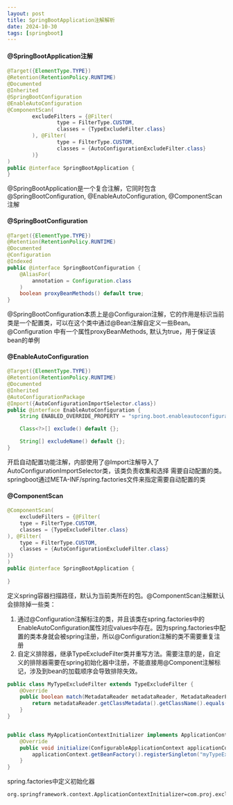 ```yaml
---
layout: post
title: SpringBootApplication注解解析
date: 2024-10-30
tags: [springboot]
---
```


#### @SpringBootApplication注解
```java
@Target({ElementType.TYPE})
@Retention(RetentionPolicy.RUNTIME)
@Documented
@Inherited
@SpringBootConfiguration
@EnableAutoConfiguration
@ComponentScan(
        excludeFilters = {@Filter(
                type = FilterType.CUSTOM,
                classes = {TypeExcludeFilter.class}
        ), @Filter(
                type = FilterType.CUSTOM,
                classes = {AutoConfigurationExcludeFilter.class}
        )}
)
public @interface SpringBootApplication {
}
```
@SpringBootApplication是一个复合注解，它同时包含@SpringBootConfiguration, @EnableAutoConfiguration, @ComponentScan注解

#### @SpringBootConfiguration
```java
@Target({ElementType.TYPE})
@Retention(RetentionPolicy.RUNTIME)
@Documented
@Configuration
@Indexed
public @interface SpringBootConfiguration {
    @AliasFor(
        annotation = Configuration.class
    )
    boolean proxyBeanMethods() default true;
}
```
@SpringBootConfiguration本质上是@Configuraion注解，它的作用是标识当前类是一个配置类，可以在这个类中通过@Bean注解自定义一些Bean。
@Configuration 中有一个属性proxyBeanMethods, 默认为true，用于保证该bean的单例

#### @EnableAutoConfiguration
```java
@Target({ElementType.TYPE})
@Retention(RetentionPolicy.RUNTIME)
@Documented
@Inherited
@AutoConfigurationPackage
@Import({AutoConfigurationImportSelector.class})
public @interface EnableAutoConfiguration {
    String ENABLED_OVERRIDE_PROPERTY = "spring.boot.enableautoconfiguration";

    Class<?>[] exclude() default {};

    String[] excludeName() default {};
}
```
开启自动配置功能注解，内部使用了@Import注解导入了AutoConfigurationImportSelector类，该类负责收集和选择
需要自动配置的类。springboot通过META-INF/spring.factories文件来指定需要自动配置的类

#### @ComponentScan
```java
@ComponentScan(
    excludeFilters = {@Filter(
    type = FilterType.CUSTOM,
    classes = {TypeExcludeFilter.class}
), @Filter(
    type = FilterType.CUSTOM,
    classes = {AutoConfigurationExcludeFilter.class}
)}
)
public @interface SpringBootApplication {
    
}
```
定义spring容器扫描路径，默认为当前类所在的包。@ComponentScan注解默认会排除掉一些类：
1. 通过@Configuration注解标注的类，并且该类在spring.factories中的EnableAutoConfiguration属性对应values中存在。因为spring.factories中配置的类本身就会被spring注册，所以@Configuration注解的类不需要重复注册
2. 自定义排除器，继承TypeExcludeFilter类并重写方法。需要注意的是，自定义的排除器需要在spring初始化器中注册，不能直接用@Component注解标记，涉及到bean的加载顺序会导致排除失效。
```java
public class MyTypeExcludeFilter extends TypeExcludeFilter {
    @Override
    public boolean match(MetadataReader metadataReader, MetadataReaderFactory metadataReaderFactory) throws IOException {
        return metadataReader.getClassMetadata().getClassName().equals(UserService.class.getName());
    }
}


public class MyApplicationContextInitializer implements ApplicationContextInitializer {
    @Override
    public void initialize(ConfigurableApplicationContext applicationContext) {
        applicationContext.getBeanFactory().registerSingleton("myTypeExcludeFilter", new MyTypeExcludeFilter());
    }
}
```

spring.factories中定义初始化器
```properties
org.springframework.context.ApplicationContextInitializer=com.proj.exclude.MyApplicationContextInitializer
```

